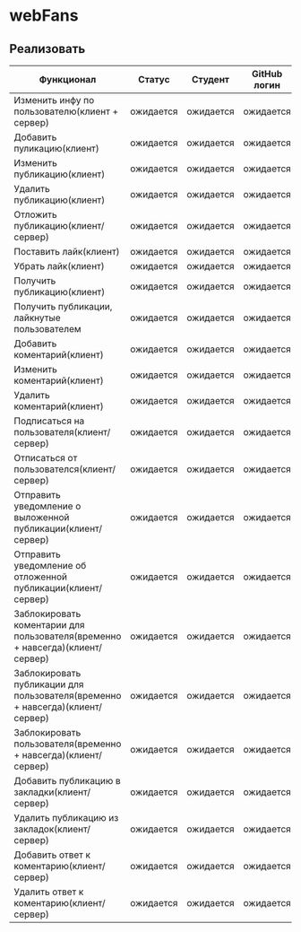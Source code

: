 # webFans

## Реализовать

| Функционал | Статус | Студент | GitHub логин |
| ------- | ------ | --------- | ------------ |
| Изменить инфу по пользователю(клиент + сервер) | ожидается | ожидается | ожидается |
| Добавить пуликацию(клиент) | ожидается | ожидается | ожидается |
| Изменить публикацию(клиент) | ожидается | ожидается | ожидается |
| Удалить публикацию(клиент) | ожидается | ожидается | ожидается |
| Отложить публикацию(клиент/сервер) | ожидается | ожидается | ожидается |
| Поставить лайк(клиент) | ожидается | ожидается | ожидается |
| Убрать лайк(клиент) | ожидается | ожидается | ожидается |
| Получить публикацию(клиент) | ожидается | ожидается | ожидается |
| Получить публикации, лайкнутые пользователем | ожидается | ожидается | ожидается |
| Добавить коментарий(клиент) | ожидается | ожидается | ожидается |
| Изменить коментарий(клиент) | ожидается | ожидается | ожидается |
| Удалить коментарий(клиент) | ожидается | ожидается | ожидается |
| Подписаться на пользователя(клиент/сервер) | ожидается | ожидается | ожидается |
| Отписаться от пользователся(клиент/сервер) | ожидается | ожидается | ожидается |
| Отправить уведомление о выложенной публикации(клиент/сервер) | ожидается | ожидается | ожидается |
| Отправить уведомление об отложенной публикации(клиент/сервер) | ожидается | ожидается | ожидается |
| Заблокировать коментарии для пользователя(временно + навсегда)(клиент/сервер) | ожидается | ожидается | ожидается |
| Заблокировать публикации для пользователя(временно + навсегда)(клиент/сервер) | ожидается | ожидается | ожидается |
| Заблокировать пользователя(временно + навсегда)(клиент/сервер) | ожидается | ожидается | ожидается |
| Добавить публикацию в закладки(клиент/сервер) | ожидается | ожидается | ожидается |
| Удалить публикацию из закладок(клиент/сервер) | ожидается | ожидается | ожидается |
| Добавить ответ к коментарию(клиент/сервер) | ожидается | ожидается | ожидается |
| Удалить ответ к коментарию(клиент/сервер) | ожидается | ожидается | ожидается |